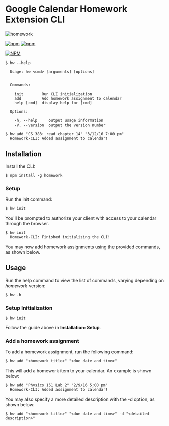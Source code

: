 # Google Calendar Homework Extension CLI

![homework](https://raw.githubusercontent.com/jyanyuk/Node-Homework/master/banner.png)

[![npm](https://img.shields.io/npm/v/homework.svg)](https://www.npmjs.com/package/homework)
[![npm](https://img.shields.io/npm/dm/homework.svg)](https://www.npmjs.com/package/homework)

[![NPM](https://nodei.co/npm/homework.png?downloads=true&downloadRank=true&stars=true)](https://nodei.co/npm/homework/)

```
$ hw --help

  Usage: hw <cmd> [arguments] [options]


  Commands:

    init        Run CLI initialization
    add         Add homework assignment to calendar
    help [cmd]  display help for [cmd]

  Options:

    -h, --help     output usage information
    -V, --version  output the version number

$ hw add "CS 383: read chapter 14" "3/12/16 7:00 pm"
  Homework-CLI: Added assignment to calendar!
```

## Installation

Install the CLI:

```
$ npm install -g homework
```

### Setup

Run the init command:

```
$ hw init
```

You'll be prompted to authorize your client with access to your calendar through the browser.

```
$ hw init
  Homework-CLI: Finished initializing the CLI!
```

You may now add homework assignments using the provided commands, as shown below.

## Usage

Run the help command to view the list of commands, varying depending on *homework* version:

```
$ hw -h
```

### Setup Initialization

```
$ hw init
```

Follow the guide above in **Installation: Setup**.

### Add a homework assignment

To add a homework assignment, run the following command:

```
$ hw add "<homework title>" "<due date and time>"
```

This will add a homework item to your calendar. An example is shown below:

```
$ hw add "Physics 151 Lab 2" "2/9/16 5:00 pm"
  Homework-CLI: Added assignment to calendar!
```

You may also specify a more detailed description with the -d option, as shown below:

```
$ hw add "<homework title>" "<due date and time>" -d "<detailed description>"